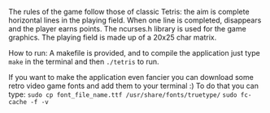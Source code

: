 The rules of the game follow those of classic Tetris: the aim is complete horizontal lines in the playing field. When one line is completed, disappears and the player earns points.
The ncurses.h library is used for the game graphics.
The playing field is made up of a 20x25 char matrix.

How to run:
A makefile is provided, and to compile the application just type ```make``` in the terminal and then ```./tetris``` to run.

If you want to make the application even fancier you can download some retro video game fonts and add them to your terminal :)
To do that you can type:
```sudo cp font_file_name.ttf /usr/share/fonts/truetype/```
```sudo fc-cache -f -v```
